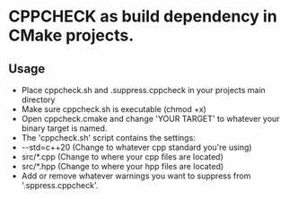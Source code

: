 # CPPCHECK as build dependency in CMake projects.

## Usage
* Place cppcheck.sh and .suppress.cppcheck in your projects main directory
* Make sure cppcheck.sh is executable (chmod +x)
* Open cppcheck.cmake and change 'YOUR TARGET' to whatever your binary target is named.
* The 'cppcheck.sh' script contains the settings:
* --std=c++20 (Change to whatever cpp standard you're using)
* src/*.cpp (Change to where your cpp files are located)
* src/*.hpp (Change to where your hpp files are located)
* Add or remove whatever warnings you want to suppress from '.sppress.cppcheck'.